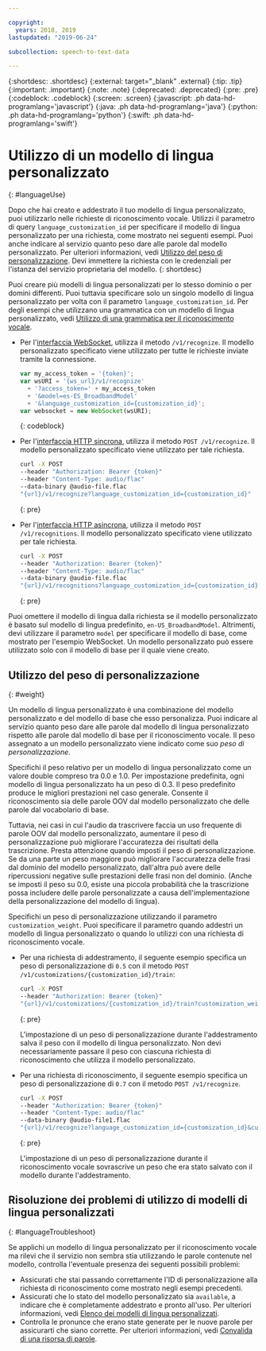 ```yaml
---

copyright:
  years: 2018, 2019
lastupdated: "2019-06-24"

subcollection: speech-to-text-data

---
```


{:shortdesc: .shortdesc}
{:external: target="_blank" .external}
{:tip: .tip}
{:important: .important}
{:note: .note}
{:deprecated: .deprecated}
{:pre: .pre}
{:codeblock: .codeblock}
{:screen: .screen}
{:javascript: .ph data-hd-programlang='javascript'}
{:java: .ph data-hd-programlang='java'}
{:python: .ph data-hd-programlang='python'}
{:swift: .ph data-hd-programlang='swift'}

# Utilizzo di un modello di lingua personalizzato
{: #languageUse}

Dopo che hai creato e addestrato il tuo modello di lingua personalizzato, puoi utilizzarlo nelle richieste di riconoscimento vocale. Utilizzi il parametro di query `language_customization_id` per specificare il modello di lingua personalizzato per una richiesta, come mostrato nei seguenti esempi. Puoi anche indicare al servizio quanto peso dare alle parole dal modello personalizzato. Per ulteriori informazioni, vedi [Utilizzo del peso di personalizzazione](#weight). Devi immettere la richiesta con le credenziali per l'istanza del servizio proprietaria del modello.
{: shortdesc}

Puoi creare più modelli di lingua personalizzati per lo stesso dominio o per domini differenti. Puoi tuttavia specificare solo un singolo modello di lingua personalizzato per volta con il parametro `language_customization_id`. Per degli esempi che utilizzano una grammatica con un modello di lingua personalizzato, vedi [Utilizzo di una grammatica per il riconoscimento vocale](/docs/services/speech-to-text-data?topic=speech-to-text-data-grammarUse).

-   Per l'[interfaccia WebSocket](/docs/services/speech-to-text-data?topic=speech-to-text-data-websockets), utilizza il metodo `/v1/recognize`. Il modello personalizzato specificato viene utilizzato per tutte le richieste inviate tramite la connessione.

    ```javascript
    var my_access_token = '{token}';
    var wsURI = '{ws_url}/v1/recognize'
      + '?access_token=' + my_access_token
      + '&model=es-ES_BroadbandModel'
      + '&language_customization_id={customization_id}';
    var websocket = new WebSocket(wsURI);
    ```
    {: codeblock}

-   Per l'[interfaccia HTTP sincrona](/docs/services/speech-to-text-data?topic=speech-to-text-data-http), utilizza il metodo `POST /v1/recognize`. Il modello personalizzato specificato viene utilizzato per tale richiesta.

    ```bash
    curl -X POST
    --header "Authorization: Bearer {token}"
    --header "Content-Type: audio/flac"
    --data-binary @audio-file.flac
    "{url}/v1/recognize?language_customization_id={customization_id}"
    ```
    {: pre}

-   Per l'[interfaccia HTTP asincrona](/docs/services/speech-to-text-data?topic=speech-to-text-data-async), utilizza il metodo `POST /v1/recognitions`. Il modello personalizzato specificato viene utilizzato per tale richiesta.

    ```bash
    curl -X POST
    --header "Authorization: Bearer {token}"
    --header "Content-Type: audio/flac"
    --data-binary @audio-file.flac
    "{url}/v1/recognitions?language_customization_id={customization_id}"
    ```
    {: pre}

Puoi omettere il modello di lingua dalla richiesta se il modello personalizzato è basato sul modello di lingua predefinito, `en-US_BroadbandModel`. Altrimenti, devi utilizzare il parametro `model` per specificare il modello di base, come mostrato per l'esempio WebSocket. Un modello personalizzato può essere utilizzato solo con il modello di base per il quale viene creato.

## Utilizzo del peso di personalizzazione
{: #weight}

Un modello di lingua personalizzato è una combinazione del modello personalizzato e del modello di base che esso personalizza. Puoi indicare al servizio quanto peso dare alle parole dal modello di lingua personalizzato rispetto alle parole dal modello di base per il riconoscimento vocale. Il peso assegnato a un modello personalizzato viene indicato come suo *peso di personalizzazione*.

Specifichi il peso relativo per un modello di lingua personalizzato come un valore double compreso tra 0.0 e 1.0. Per impostazione predefinita, ogni modello di lingua personalizzato ha un peso di 0.3. Il peso predefinito produce le migliori prestazioni nel caso generale. Consente il riconoscimento sia delle parole OOV dal modello personalizzato che delle parole dal vocabolario di base.

Tuttavia, nei casi in cui l'audio da trascrivere faccia un uso frequente di parole OOV dal modello personalizzato, aumentare il peso di personalizzazione può migliorare l'accuratezza dei risultati della trascrizione. Presta attenzione quando imposti il peso di personalizzazione. Se da una parte un peso maggiore può migliorare l'accuratezza delle frasi dal dominio del modello personalizzato, dall'altra può avere delle ripercussioni negative sulle prestazioni delle frasi non del dominio. (Anche se imposti il peso su 0.0, esiste una piccola probabilità che la trascrizione possa includere delle parole personalizzate a causa dell'implementazione della personalizzazione del modello di lingua).

Specifichi un peso di personalizzazione utilizzando il parametro `customization_weight`. Puoi specificare il parametro quando addestri un modello di lingua personalizzato o quando lo utilizzi con una richiesta di riconoscimento vocale.

-   Per una richiesta di addestramento, il seguente esempio specifica un peso di personalizzazione di `0.5` con il metodo `POST /v1/customizations/{customization_id}/train`:

    ```bash
    curl -X POST
    --header "Authorization: Bearer {token}"
    "{url}/v1/customizations/{customization_id}/train?customization_weight=0.5"
    ```
    {: pre}

    L'impostazione di un peso di personalizzazione durante l'addestramento salva il peso con il modello di lingua personalizzato. Non devi necessariamente passare il peso con ciascuna richiesta di riconoscimento che utilizza il modello personalizzato.

-   Per una richiesta di riconoscimento, il seguente esempio specifica un peso di personalizzazione di `0.7` con il metodo `POST /v1/recognize`.

    ```bash
    curl -X POST
    --header "Authorization: Bearer {token}"
    --header "Content-Type: audio/flac"
    --data-binary @audio-file1.flac
    "{url}/v1/recognize?language_customization_id={customization_id}&customization_weight=0.7"
    ```
    {: pre}

    L'impostazione di un peso di personalizzazione durante il riconoscimento vocale sovrascrive un peso che era stato salvato con il modello durante l'addestramento.

## Risoluzione dei problemi di utilizzo di modelli di lingua personalizzati
{: #languageTroubleshoot}

Se applichi un modello di lingua personalizzato per il riconoscimento vocale ma rilevi che il servizio non sembra stia utilizzando le parole contenute nel modello, controlla l'eventuale presenza dei seguenti possibili problemi:

-   Assicurati che stai passando correttamente l'ID di personalizzazione alla richiesta di riconoscimento come mostrato negli esempi precedenti. 
-   Assicurati che lo stato del modello personalizzato sia `available`, a indicare che è completamente addestrato e pronto all'uso. Per ulteriori informazioni, vedi [Elenco dei modelli di lingua personalizzati](/docs/services/speech-to-text-data?topic=speech-to-text-data-manageLanguageModels#listModels-language).
-   Controlla le pronunce che erano state generate per le nuove parole per assicurarti che siano corrette. Per ulteriori informazioni, vedi [Convalida di una risorsa di parole](/docs/services/speech-to-text-data?topic=speech-to-text-data-corporaWords#validateModel).
